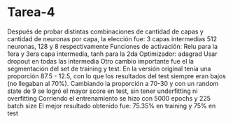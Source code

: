 # Tarea-4

Después de probar distintas combinaciones de cantidad de capas y cantidad de neuronas por capa, la elección fue:
3 capas intermedias
512 neuronas, 128 y 8 respectivamente
Funciones de activación: Relu para la 1era y 3era capa intermedia, tanh para la 2da
Optimizador: adagrad
Usar dropout en todas las intermedia
Otro cambio importante fue el la segmentación del set de training y test. En la versión original tenía una proporción 87.5 - 12.5, con lo que los resultados del test siempre eran bajos (no llegaban al 70%). Cambiando la proporción a 70-30 y con un random state de 9 se logró el mayor score en test, sin tener underfitting ni overfitting
Corriendo el entrenamiento se hizo con 5000 epochs y 225 batch size
El mejor resultado obtenido fue: 75.35% en training y 75% en test
